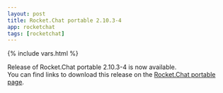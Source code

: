 ```yaml
---
layout: post
title: Rocket.Chat portable 2.10.3-4
app: rocketchat
tags: [rocketchat]
---
```

{% include vars.html %}

Release of Rocket.Chat portable 2.10.3-4 is now available.<br />
You can find links to download this release on the [Rocket.Chat portable page](/app/rocketchat-portable).
